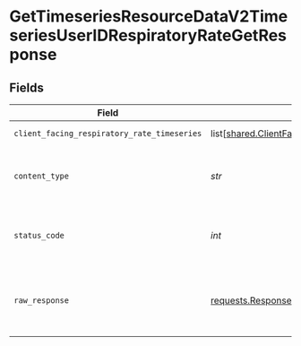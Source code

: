 # GetTimeseriesResourceDataV2TimeseriesUserIDRespiratoryRateGetResponse


## Fields

| Field                                                                                                              | Type                                                                                                               | Required                                                                                                           | Description                                                                                                        |
| ------------------------------------------------------------------------------------------------------------------ | ------------------------------------------------------------------------------------------------------------------ | ------------------------------------------------------------------------------------------------------------------ | ------------------------------------------------------------------------------------------------------------------ |
| `client_facing_respiratory_rate_timeseries`                                                                        | list[[shared.ClientFacingRespiratoryRateTimeseries](../../models/shared/clientfacingrespiratoryratetimeseries.md)] | :heavy_minus_sign:                                                                                                 | Successful Response                                                                                                |
| `content_type`                                                                                                     | *str*                                                                                                              | :heavy_check_mark:                                                                                                 | HTTP response content type for this operation                                                                      |
| `status_code`                                                                                                      | *int*                                                                                                              | :heavy_check_mark:                                                                                                 | HTTP response status code for this operation                                                                       |
| `raw_response`                                                                                                     | [requests.Response](https://requests.readthedocs.io/en/latest/api/#requests.Response)                              | :heavy_minus_sign:                                                                                                 | Raw HTTP response; suitable for custom response parsing                                                            |